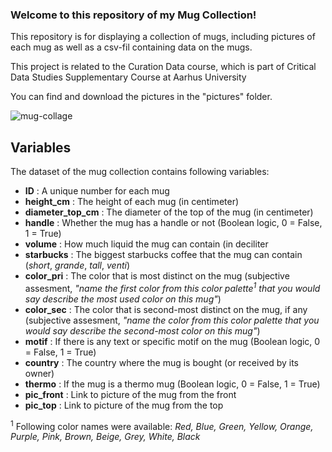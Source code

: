 
### **Welcome to this repository of my Mug Collection!** <br/>
This repository is for displaying a collection of mugs, including pictures of each mug as well as a csv-fil containing data on the mugs. <br/>

This project is related to the Curation Data course, which is part of Critical Data Studies Supplementary Course at Aarhus University


You can find and download the pictures in the "pictures" folder. <br/>

![mug-collage](https://github.com/miesogaard/mugcollection/blob/main/Pictures/mugs_collage.png)

## Variables

The dataset of the mug collection contains following variables: <rb/>

- **ID** : A unique number for each mug <br/>
- **height_cm** : The height of each mug (in centimeter) <br/>
- **diameter_top_cm** : The diameter of the top of the mug (in centimeter) <br/>
- **handle** : Whether the mug has a handle or not (Boolean logic, 0 = False, 1 = True) <br/>
- **volume** : How much liquid the mug can contain (in deciliter <br/>
- **starbucks** : The biggest starbucks coffee that the mug can contain (*short*, *grande*, *tall*, *venti*) <br/>
- **color_pri** : The color that is most distinct on the mug (subjective assesment, *"name the first color from this color palette<sup>1</sup> that you would say describe the most used color on this mug"*) <br/>
- **color_sec** : The color that is second-most distinct on the mug, if any (subjective assesment, *"name the color from this color palette that you would say describe the second-most color on this mug"*) <br/>
- **motif** : If there is any text or specific motif on the mug (Boolean logic, 0 = False, 1 = True) <br/>
- **country** : The country where the mug is bought (or received by its owner) <br/>
- **thermo** : If the mug is a thermo mug (Boolean logic, 0 = False, 1 = True) <br/>
- **pic_front** : Link to picture of the mug from the front <br/>
- **pic_top** : Link to picture of the mug from the top  <br/>



<sup>1</sup> Following color names were available: *Red, Blue, Green, Yellow, Orange, Purple, Pink, Brown, Beige, Grey, White, Black*
